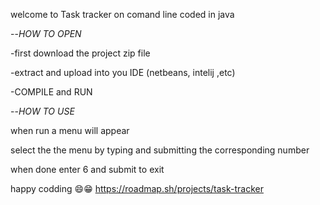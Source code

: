 welcome to Task tracker on comand line coded in java

--*HOW TO OPEN*

-first download the project zip file

-extract and upload into you IDE (netbeans, intelij ,etc)

-COMPILE and RUN


--*HOW TO USE*


when run a menu will appear

select the the menu by typing and submitting the corresponding number

when done enter 6 and submit to exit

happy codding 😄😁
https://roadmap.sh/projects/task-tracker
